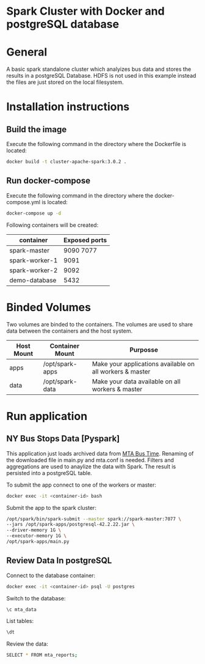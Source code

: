 # Spark Cluster with Docker and postgreSQL database

# General

A basic spark standalone cluster which analyizes bus data and stores the results in a postgreSQL Database. HDFS is not used in this example instead the files are just stored on the local filesystem.

# Installation instructions

## Build the image

Execute the following command in the directory where the Dockerfile is located:
```sh
docker build -t cluster-apache-spark:3.0.2 .
```

## Run docker-compose

Execute the following command in the directory where the docker-compose.yml is located:
```sh
docker-compose up -d
```

Following containers will be created:

container|Exposed ports
---|---
spark-master|9090 7077
spark-worker-1|9091
spark-worker-2|9092
demo-database|5432

# Binded Volumes

Two volumes are binded to the containers. The volumes are used to share data between the containers and the host system.

Host Mount|Container Mount|Purposse
---|---|---
apps|/opt/spark-apps| Make your applications available on all workers & master
data|/opt/spark-data| Make your data available on all workers & master



# Run application

## NY Bus Stops Data [Pyspark]

This application just loads archived data from [MTA Bus Time](http://web.mta.info/developers/MTA-Bus-Time-historical-data.html). Renaming of the downloaded file in main.py and mta.conf is needed. 
Filters and aggregations are used to anaylize the data with Spark. The result is persisted into a postgreSQL table.

To submit the app connect to one of the workers or master:
```sh
docker exec -it <container-id> bash
```
Submit the app to the spark cluster:

```sh
/opt/spark/bin/spark-submit --master spark://spark-master:7077 \
--jars /opt/spark-apps/postgresql-42.2.22.jar \
--driver-memory 1G \
--executor-memory 1G \
/opt/spark-apps/main.py
```

## Review Data In postgreSQL

Connect to the database container:

```sh
docker exec -it <container-id> psql -U postgres
```

Switch to the database:

```sh
\c mta_data
```

List tables:

```sh
\dt
```

Review the data:

```sh
SELECT * FROM mta_reports;
```



